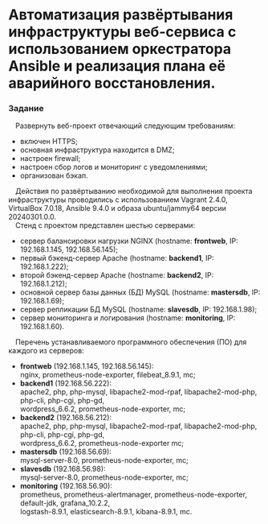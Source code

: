 # Автоматизация развёртывания инфраструктуры веб-сервиса с использованием оркестратора Ansible и реализация плана её аварийного восстановления.
### Задание
&ensp;&ensp;Развернуть веб-проект отвечающий следующим требованиям:
  - включен HTTPS;
  - основная инфраструктура находится в DMZ;
  - настроен firewall;
  - настроен сбор логов и мониторинг с уведомлениями;
  - организован бэкап.<br/>
  
&ensp;&ensp;Действия по развёртыванию необходимой для выполнения проекта инфраструктуры проводились с использованием Vagrant 2.4.0, VirtualBox 7.0.18, Ansible 9.4.0 и образа ubuntu/jammy64 версии 20240301.0.0.<br/> 
&ensp;&ensp;Стенд с проектом представлен шестью серверами:
  - сервер балансировки нагрузки NGINX (hostname: **frontweb**, IP: 192.168.1.145, 192.168.56.145);
  - первый бэкенд-сервер Apache (hostname: **backend1**, IP: 192.168.1.222);
  - второй бэкенд-сервер Apache (hostname: **backend2**, IP: 192.168.1.212);
  - основной сервер базы данных (БД) MySQL (hostname: **mastersdb**, IP: 192.168.1.69);
  - cервер репликации БД MySQL (hostname: **slavesdb**, IP: 192.168.1.98);
  - cервер мониторинга и логирования (hostname: **monitoring**, IP: 192.168.1.60).

&ensp;&ensp;Перечень устанавливаемого программного обеспечения (ПО) для каждого из серверов:
- **frontweb** (192.168.1.145, 192.168.56.145):<br/>
  nginx, prometheus-node-exporter, filebeat_8.9.1, mc;
- **backend1** (192.168.56.222):<br/>
  apache2, php, php-mysql, libapache2-mod-rpaf, libapache2-mod-php, php-cli, php-cgi, php-gd,<br/>
  wordpress_6.6.2, prometheus-node-exporter, mc;
- **backend2** (192.168.56.212):<br/>
apache2, php, php-mysql, libapache2-mod-rpaf, libapache2-mod-php, php-cli, php-cgi, php-gd,<br/>
wordpress_6.6.2, prometheus-node-exporter mc;
- **mastersdb** (192.168.56.69):<br/>
  mysql-server-8.0, prometheus-node-exporter, mc;
- **slavesdb** (192.168.56.98):<br/>
  mysql-server-8.0, prometheus-node-exporter, mc;
- **monitoring** (192.168.56.90):<br/>
  prometheus, prometheus-alertmanager, prometheus-node-exporter, default-jdk, grafana_10.2.2,<br/>
  logstash-8.9.1, elasticsearch-8.9.1, kibana-8.9.1, mc.
   
